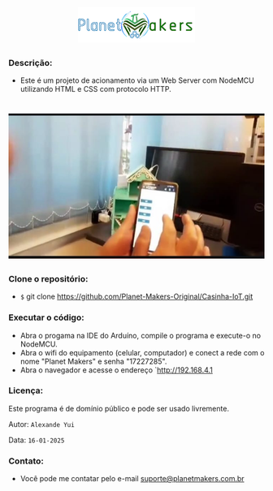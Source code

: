 <h1 align="center">
  <img src="./src/assets/image/logo_bar.png">
</h1>

### Descrição:

- Este é um projeto de acionamento via um Web Server com NodeMCU utilizando HTML e CSS com protocolo HTTP.

<h1 align="left">
  <img src="./src/assets/image/IoT.jpeg">
</h1>

### Clone o repositório:

- `$` git clone https://github.com/Planet-Makers-Original/Casinha-IoT.git

### Executar o código:

- Abra o progama na IDE do Arduíno, compile o programa e execute-o no NodeMCU.
- Abra o wifi do equipamento (celular, computador) e conect a rede com o nome "Planet Makers" e senha "17227285".
- Abra o navegador e acesse o endereço `http://192.168.4.1

### Licença:

Este programa é de domínio público e pode ser usado livremente.

Autor: `Alexande Yui`

Data: `16-01-2025`

### Contato:

- Você pode me contatar pelo e-mail [suporte@planetmakers.com.br](mailto:supote@planetmakers.com.br)
